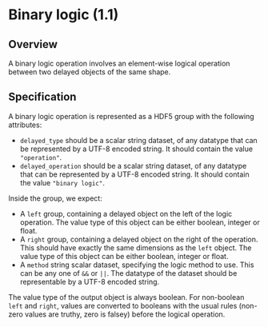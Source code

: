 

# Binary logic (1.1)

## Overview

A binary logic operation involves an element-wise logical operation between two delayed objects of the same shape.

## Specification

A binary logic operation is represented as a HDF5 group with the following attributes:

- `delayed_type` should be a scalar string dataset, of any datatype that can be represented by a UTF-8 encoded string.
  It should contain the value `"operation"`.
- `delayed_operation` should be a scalar string dataset, of any datatype that can be represented by a UTF-8 encoded string.
  It should contain the value `"binary logic"`.

Inside the group, we expect:

- A `left` group, containing a delayed object on the left of the logic operation.
  The value type of this object can be either boolean, integer or float.
- A `right` group, containing a delayed object on the right of the operation.
  This should have exactly the same dimensions as the `left` object.
  The value type of this object can be either boolean, integer or float.
- A `method` string scalar dataset, specifying the logic method to use.
  This can be any one of `&&` or `||`.
  The datatype of the dataset should be representable by a UTF-8 encoded string.

The value type of the output object is always boolean.
For non-boolean `left` and `right`, values are converted to booleans with the usual rules (non-zero values are truthy, zero is falsey) before the logical operation.

